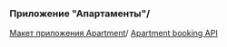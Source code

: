 ### Приложение "Апартаменты"/
[Макет приложения Apartment](https://app.schoology.com/link?a=&path=https%3A%2F%2Fwww.figma.com%2Ffile%2FzE0MyZjPRCaywyY4unFRNN%2FUntitled-Copy%3Fnode-id%3D0%253A1)/
[Apartment booking API](https://apt-booking-api.herokuapp.com/docs/)